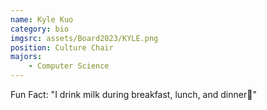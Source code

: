 ```yaml
---
name: Kyle Kuo
category: bio
imgsrc: assets/Board2023/KYLE.png
position: Culture Chair
majors:
    - Computer Science
---
```


Fun Fact: "I drink milk during breakfast, lunch, and dinner🥛"
